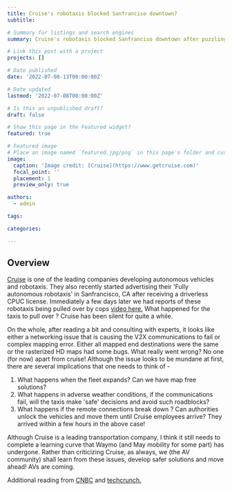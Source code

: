 ```yaml
---
title: Cruise's robotaxis blocked Sanfranciso downtown?
subtitle:

# Summary for listings and search engines
summary: Cruise's robotaxis blocked Sanfranciso downtown after puzzling cops earlier last month. What happened ?

# Link this post with a project
projects: []

# Date published
date: '2022-07-08-13T00:00:00Z'

# Date updated
lastmod: '2022-07-08T00:00:00Z'

# Is this an unpublished draft?
draft: false

# Show this page in the Featured widget?
featured: true

# Featured image
# Place an image named `featured.jpg/png` in this page's folder and customize its options here.
image:
  caption: 'Image credit: [Cruise](https://www.getcruise.com)'
  focal_point: ''
  placement: 1
  preview_only: true

authors:
  - admin

tags:

categories:

---
```


## Overview

[Cruise](https://www.getcruise.com) is one of the leading companies developing autonomous vehicles and robotaxis. They also recently started advertising their 'Fully autonomous robotaxis' in Sanfrancisco, CA after receiving a driverless CPUC license. Immediately a few days later we had reports of these robotaxis being pulled over by cops [video here.](https://www.youtube.com/watch?v=1DZL0i51tRs) What happened for the taxis to pull over ? Cruise has been silent for quite a while.

On the whole, after reading a bit and consulting with experts, it looks like either a networking issue that is causing the V2X communications to fail or complex mapping error. Either all mapped end destinations were the same or the rasterized HD maps had some bugs. What really went wrong? No one (for now) apart from cruise! Although the issue looks to be mundane at first, there are several implications that one needs to think of - 

1. What happens when the fleet expands? Can we have map free solutions?
2. What happens in adverse weather conditions, if the communications fail, will the taxis make 'safe' decisions and avoid such roadblocks?
3. What happens if the remote connections break down ? Can authorities unlock the vehicles and move them until Cruise employees arrive? They arrived within a few hours in the above case!

Although Cruise is a leading transportation company, I think it still needs to complete a learning curve that Waymo (and May mobility for some part) has undergone. Rather than criticizing Cruise, as always, we (the AV community) shall learn from these issues, develop safer solutions and move ahead! AVs are coming.

Additional reading from [CNBC](https://www.cnbc.com/2022/07/01/self-driving-cars-from-gms-cruise-block-san-francisco-streets.html) and [techcrunch.](https://techcrunch.com/2022/06/30/cruise-robotaxis-blocked-traffic-for-hours-on-this-san-francisco-street/)

